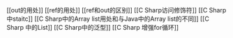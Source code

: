 
[[out的用处]]
[[ref的用处]]
[[ref和out的区别]]
[[C Sharp访问修饰符]]
[[C Sharp中staitc]]
[[C Sharp中的Array list用处和与Java中的Array list的不同]]
[[C Sharp 中的List]]
[[C Sharp中的泛型]]
[[C Sharp 增强for循环]]